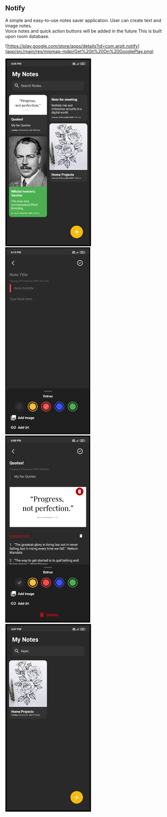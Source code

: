 ## Notify
A simple and easy-to-use notes saver application. User can create text and image notes.  
Voice notes and quick action buttons will be added in the future
This is built upon room database.

![https://play.google.com/store/apps/details?id=com.arpit.notify](app/src/main/res/mipmap-mdpi/Get%20it%20On%20GooglePlay.png)

![SC1](app/src/main/res/mipmap-mdpi/Screenshot_2020-12-29-18-05-20-273_com.arpit.notify.png)![SC2](app/src/main/res/mipmap-mdpi/SC2.png)![SC3](app/src/main/res/mipmap-mdpi/SC3.png)![SC4](app/src/main/res/mipmap-mdpi/SC4.png)
